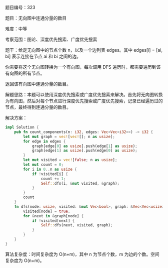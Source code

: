 题目编号：323

题目：无向图中连通分量的数目

难度：中等

考察范围：图论、深度优先搜索、广度优先搜索

题干：给定无向图中的节点个数 n，以及一个边列表 edges。其中 edges[i] = [ai, bi] 表示连接在节点 ai 和 bi 之间的边。

你需要将这个无向图转换为一个有向图，每次调用 DFS 遍历时，都需要遍历到该有向图的所有节点。

返回该有向图中连通分量的数目。

解题思路：本题可以使用深度优先搜索或广度优先搜索来解决。首先将无向图转换为有向图，然后对每个节点进行深度优先搜索或广度优先搜索，记录已经遍历过的节点，最终得到连通分量的数目。

解决方案：

```rust
impl Solution {
    pub fn count_components(n: i32, edges: Vec<Vec<i32>>) -> i32 {
        let mut graph = vec![vec![]; n as usize];
        for edge in edges {
            graph[edge[0] as usize].push(edge[1] as usize);
            graph[edge[1] as usize].push(edge[0] as usize);
        }
        let mut visited = vec![false; n as usize];
        let mut count = 0;
        for i in 0..n as usize {
            if !visited[i] {
                count += 1;
                Self::dfs(i, &mut visited, &graph);
            }
        }
        count
    }
    fn dfs(node: usize, visited: &mut Vec<bool>, graph: &Vec<Vec<usize>>) {
        visited[node] = true;
        for &next in &graph[node] {
            if !visited[next] {
                Self::dfs(next, visited, graph);
            }
        }
    }
}
```

算法复杂度：时间复杂度为 O(n+m)，其中 n 为节点个数，m 为边的个数。空间复杂度为 O(n+m)。